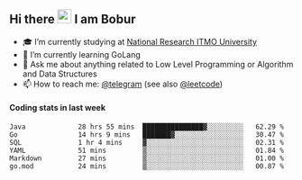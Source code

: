 ## Hi there <img src="https://media.giphy.com/media/hvRJCLFzcasrR4ia7z/giphy.gif" width="25px" height="25px"> I am Bobur

- :mortar_board: I’m currently studying at [National Research ITMO University](https://itmo.ru/)
- :seedling: I’m currently learning GoLang
- :speech_balloon: Ask me about anything related to Low Level Programming or Algorithm and Data Structures
- :mailbox: How to reach me: [@telegram](https://t.me/octoant) (see also [@leetcode](https://leetcode.com/octoant/))    

#### Coding stats in last week

<!--START_SECTION:waka-->

```text
Java             28 hrs 55 mins  ███████████████▓░░░░░░░░░   62.29 %
Go               14 hrs 9 mins   ███████▓░░░░░░░░░░░░░░░░░   30.47 %
SQL              1 hr 4 mins     ▓░░░░░░░░░░░░░░░░░░░░░░░░   02.31 %
YAML             51 mins         ▒░░░░░░░░░░░░░░░░░░░░░░░░   01.84 %
Markdown         27 mins         ▒░░░░░░░░░░░░░░░░░░░░░░░░   01.00 %
go.mod           24 mins         ▒░░░░░░░░░░░░░░░░░░░░░░░░   00.87 %
```

<!--END_SECTION:waka-->
